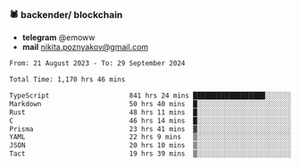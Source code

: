 ### 🕷 backender/ blockchain
- **telegram** @emoww
- **mail** nikita.poznyakov@gmail.com

<!--START_SECTION:waka-->

```txt
From: 21 August 2023 - To: 29 September 2024

Total Time: 1,170 hrs 46 mins

TypeScript                    841 hrs 24 mins ██████████████████░░░░░░░   71.81 %
Markdown                      50 hrs 40 mins  █░░░░░░░░░░░░░░░░░░░░░░░░   04.33 %
Rust                          48 hrs 11 mins  █░░░░░░░░░░░░░░░░░░░░░░░░   04.11 %
C                             46 hrs 14 mins  █░░░░░░░░░░░░░░░░░░░░░░░░   03.95 %
Prisma                        23 hrs 41 mins  ▓░░░░░░░░░░░░░░░░░░░░░░░░   02.02 %
YAML                          22 hrs 9 mins   ▒░░░░░░░░░░░░░░░░░░░░░░░░   01.89 %
JSON                          20 hrs 10 mins  ▒░░░░░░░░░░░░░░░░░░░░░░░░   01.72 %
Tact                          19 hrs 39 mins  ▒░░░░░░░░░░░░░░░░░░░░░░░░   01.68 %
```

<!--END_SECTION:waka-->




